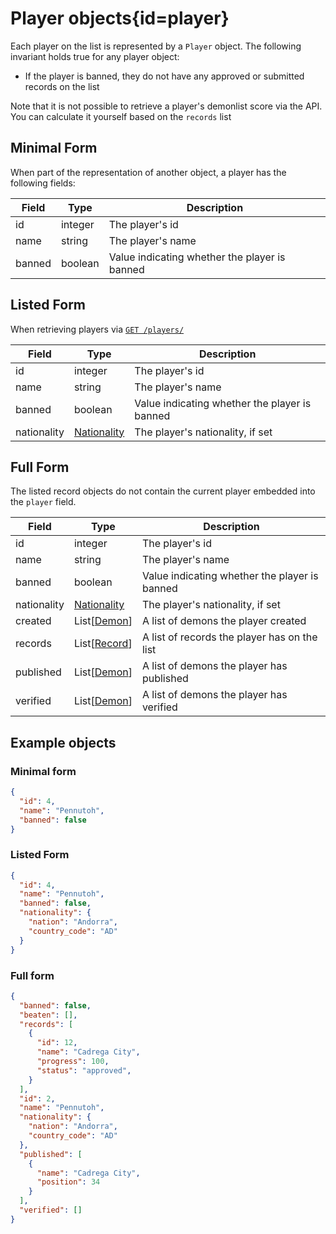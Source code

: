 <div class='panel fade js-scroll-anim' data-anim='fade'>

# Player objects{id=player}

Each player on the list is represented by a `Player` object. The following invariant holds true for any player object:

- If the player is banned, they do not have any approved or submitted records on the list

Note that it is not possible to retrieve a player's demonlist score via the API. You can calculate it yourself based on the `records` list

## Minimal Form 

When part of the representation of another object, a player has the following fields:

| Field  | Type    | Description                                   |
| ------ | ------- | --------------------------------------------- |
| id     | integer | The player's id                               |
| name   | string  | The player's name                             |
| banned | boolean | Value indicating whether the player is banned |

## Listed Form

When retrieving players via [`GET /players/`](/documentation/players/#get-players) 

| Field  | Type    | Description                                   |
| ------ | ------- | --------------------------------------------- |
| id     | integer | The player's id                               |
| name   | string  | The player's name                             |
| banned | boolean | Value indicating whether the player is banned |
| nationality| [Nationality](#nationality) | The player's nationality, if set|

## Full Form

The listed record objects do not contain the current player embedded into the `player` field.

| Field     | Type                    | Description                                   |
| --------- | ----------------------- | --------------------------------------------- |
| id        | integer                 | The player's id                               |
| name      | string                  | The player's name                             |
| banned    | boolean                 | Value indicating whether the player is banned |
| nationality| [Nationality](#nationality) | The player's nationality, if set|
| created   | List[[Demon](#demon)]   | A list of demons the player created           |
| records   | List[[Record](#record)] | A list of records the player has on the list  |
| published | List[[Demon](#demon)]   | A list of demons the player has published     |
| verified  | List[[Demon](#demon)]   | A list of demons the player has verified      |


## Example objects

### Minimal form

```json
{
  "id": 4,
  "name": "Pennutoh",
  "banned": false
}
```

### Listed Form

```json
{
  "id": 4,
  "name": "Pennutoh",
  "banned": false,
  "nationality": {
    "nation": "Andorra",
    "country_code": "AD"
  }
}
```

### Full form

```json
{
  "banned": false,
  "beaten": [],
  "records": [
    {
      "id": 12,
      "name": "Cadrega City",
      "progress": 100,
      "status": "approved",
    }
  ],
  "id": 2,
  "name": "Pennutoh",
  "nationality": {
    "nation": "Andorra",
    "country_code": "AD"
  },
  "published": [
    {
      "name": "Cadrega City",
      "position": 34
    }
  ],
  "verified": []
}
```

</div>
